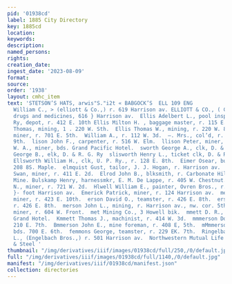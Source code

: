 ```yaml
---
pid: '01938cd'
label: 1885 City Directory
key: 1885cd
location: 
keywords: 
description: 
named_persons: 
rights: 
creation_date: 
ingest_date: '2023-08-09'
format: 
source: 
order: '1938'
layout: cmhc_item
text: 'STETSON’S HATS, arwis"S."i2t « BABGOCK’S  ELL 109 ENG                                                                                                 Bliott
  William C., > (elliott & Co.,) r. 619 Harrison av. ELLIOTT & CO., ( C. Elliott,)
  drugs and medicines, 616 } Harrison av.  Ellis Adelbert L., pool inspector, U. P.
  Ry, depot, r. 412 E. 10th Ellis Milton H. , baggage master, r. 115 E. 10th.  Bellis
  Thomas, mining, 1 . 220 W. Sth.  Ellis Thomas W., mining, r. 220 W. 8th.  William,
  miner, r. 701 E. 5th.  William A., r. 112 W. 3d.  —. Mrs., col’d, r. rear 140 W.
  9th.  lison John F., carpenter, r. 516 W. Elm.  llison Peter, miner, r. 517 E. 2d.  mllithorp
  W. A., miner, bds. Grand Pacific Hotel.  sworth George A., clk, D. & R. G. Ry. depot.  Jisworth
  George B., elk, D. & R. G. Ry  slisworth Henry L., ticket clk, D. & R. %G. Ry. depot.
  Ellsworth William H., clk, U. P. Ry., r. 128 E. 8th.  Eimer Osear, butcher, - r.
  208 8S. Maple.  elmquist Gust, tailor, J. J. Hogan, r. Harrison av.  BElm quist
  Swan, miner, r. 411 E. 2d.  Elrod John B., blksmith, r. Carbonate Hill, near Carbonate
  Mine. Bulskamp Henry, harnessmkr, E. M. De Lappe, r. 405 W. Chestnut.  Milton Samuel
  N., miner, r. 721 W. 2d.  Hlwell William E., painter, Ovren Bros., r. Brooklyn Heights,
  }- foot Harrison av.  Emerick Patrick, miner, r. 124 Harrison av.  mery Edward,
  miner, r. 423 E. 10th.  erson David O., teamster, r. 426 E. 8th.  erson John, teamster,
  r. 426 E. 8th.  merson John L., mining, r. Harrison av., nw. cor. 5th.  mhiser Ira,
  miner, r. 604 W. Front.  met Mining Co., 3 Howell bik.  mmett D. R., mining, bds.
  Grand Hotel.  Kmmett Thomas J., machinist, r. 414 W. 3d.  mmmerson Dollie Mrs.,.r.
  210 E. 7th.  Bmmerson John E., mine foreman, r. 408 E, 5th.  mMmmerson James, miner,
  bds. 700 E. 6th.  femmons George, teamster, r. 229 EK. 7th.  Ringelbach Augustus
  L., (Engelbach Bros.,) r. 501 Harrison av.  Northwestern Mutual Life Ins, Co., Buck
  & Steel '
thumbnail: "/img/derivatives/iiif/images/01938cd/full/250,/0/default.jpg"
full: "/img/derivatives/iiif/images/01938cd/full/1140,/0/default.jpg"
manifest: "/img/derivatives/iiif/01938cd/manifest.json"
collection: directories
---
```

